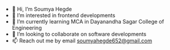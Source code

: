 - 👋 Hi, I’m Soumya Hegde
- 👀 I’m interested in frontend developments
- 🌱 I’m currently learning MCA in Dayanandha Sagar College of Engineering
- 💞️ I’m looking to collaborate on software developments
- 📫 Reach out  me by email soumyahegde652@gmail.com

<!---
Soumya-0307/Soumya-0307 is a ✨ special ✨ repository because its `README.md` (this file) appears on your GitHub profile.
You can click the Preview link to take a look at your changes.
--->
